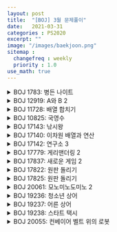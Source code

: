 ```yaml
---
layout: post
title:  "[BOJ] 3월 문제풀이"
date:   2021-03-31
categories : PS2020
excerpt: ""
image: "/images/baekjoon.png"
sitemap :
  changefreq : weekly
  priority : 1.0
use_math: true
---
```


<!-- BOJ 1783: 병든 나이트 -->
<details>
<summary>BOJ 1783: 병든 나이트</summary>
<div markdown="1">
Link : [https://www.acmicpc.net/problem/1783](https://www.acmicpc.net/problem/1783)<br>

### solution
<script src="https://gist.github.com/yooniversal/198c916ff26ea7bc72cb21c64f9ce141.js"></script>

그리디 문제.<br>
세로 길이에 따른 케이스 분류를 잘해줘야 한다. (물론 가로도 마찬가지긴 하다)<br>
n이 2일 때 조금 고생을 했지만 문제 난이도는 실버5일 정도로 어렵진 않다!

</div>
</details>

<!-- BOJ 12919: A와 B 2 -->
<details>
<summary>BOJ 12919: A와 B 2</summary>
<div markdown="1">
Link : [https://www.acmicpc.net/problem/12919](https://www.acmicpc.net/problem/12919)<br>

### solution
<script src="https://gist.github.com/yooniversal/767ad2b1f799852141cfcdd148461caa.js"></script>

브루트포스 문제.<br>
S -> T가 아닌 T -> S로 접근하자.

</div>
</details>

<!-- BOJ 11728: 배열 합치기 -->
<details>
<summary>BOJ 11728: 배열 합치기</summary>
<div markdown="1">
Link : [https://www.acmicpc.net/problem/11728](https://www.acmicpc.net/problem/11728)<br>

### solution
<script src="https://gist.github.com/yooniversal/e28daaaf54dc7303211e4a04b7d6b191.js"></script>

투 포인터 문제.<br>
각 배열 정렬 후 인덱스를 나눠 작은 값부터 하나씩 뽑아 출력한다.

</div>
</details>

<!-- BOJ 10825: 국영수 -->
<details>
<summary>BOJ 10825: 국영수</summary>
<div markdown="1">
Link : [https://www.acmicpc.net/problem/10825](https://www.acmicpc.net/problem/10825)<br>

### solution
<script src="https://gist.github.com/yooniversal/0a870674b62b4ac46ea37fca0ebb479b.js"></script>

정렬 문제.<br>
오버라이딩 기본 유형.

</div>
</details>

<!-- BOJ 17143: 낚시왕 -->
<details>
<summary>BOJ 17143: 낚시왕</summary>
<div markdown="1">
Link : [https://www.acmicpc.net/problem/17143](https://www.acmicpc.net/problem/17143)<br>

### solution
<script src="https://gist.github.com/yooniversal/3440b997ed75f7ba7dc649222b787609.js"></script>

(상어를 물고기로 잘못읽어서 변수가 fish로 돼있습니다)<br>
<br>
구현 문제.<br>
낚시왕이 마지막 열에서 도착하고 물고기를 잡는 행위까지 했다면 끝남에 유의.<br>
물고기 이동시 한 칸씩 이동하면 TLE를 받음에 유의. 언제 제자리(같은 방향으로)로 돌아오는지 체크.<br>
<br>
구현할 내용이 크게 많지는 않으나 스스로 유의미한 TC를 만들어 보기가 힘든 케이스라고 생각된다.<br>
때문에 정확하게 구현을 했는지에 초점을 두는게 중요해 보인다.<br>
<br>
나같은 경우 낚시왕이 열을 한 칸씩 탐색하도록 바깥 for문에서 돌려주었고 (즉, cur이 현재 탐색 열)<br>
설명에 제시된 바와같이 현재 열에 속한 물고기를 먼저 잡도록 했다. (단, 죽은 물고기는 체크 안함에 주의)<br>
그리고 물고기가 이동되도록 하는데, 두마리 이상의 물고기가 같은 위치에 겹치게 될 경우<br>
가장 크기가 큰 물고기가 존재하도록 적절히 처리해주자.

</div>
</details>

<!-- BOJ 17140: 이차원 배열과 연산 -->
<details>
<summary>BOJ 17140: 이차원 배열과 연산</summary>
<div markdown="1">
Link : [https://www.acmicpc.net/problem/17140](https://www.acmicpc.net/problem/17140)<br>

### solution
<script src="https://gist.github.com/yooniversal/9d2e5d19dee4291a163eebd5629ca63c.js"></script>

구현 문제.<br>
적힌 설명대로 구현하면 되나 대부분 구현 문제가 그렇듯이<br>
실수할 여지가 많으니 주의하기.

</div>
</details>

<!-- BOJ 17142: 연구소 3 -->
<details>
<summary>BOJ 17142: 연구소 3</summary>
<div markdown="1">
Link : [https://www.acmicpc.net/problem/17142](https://www.acmicpc.net/problem/17142)<br>

### solution
<script src="https://gist.github.com/yooniversal/b5f702b589aa2911a52f349f3d64b0a7.js"></script>

브루트포스 문제.<br>
지금까지 푼 연구소 시리즈답게 브루트포스로 풀 수 있다. 다만 시간이 좀 빡빡하다.<br>
맵 내에 **빈 칸이 모두 바이러스가 되는 경우** 답을 갱신하도록 해야한다.<br>
이미 바이러스이지만 처음에 선택받지 않은 바이러스를 살아있는 갯수(alive)에 카운팅되지 않도록 주의.<br>
어떤 바이러스가 선택되는지에 대해 DFS로 처리했는데(`select_virus()`) 이전값을 나타내는 인자(prev)가<br>
시간복잡도를 낮추는데 도움을 줄 수 있으니 체크하자.<br>
(만약 바이러스가 상한인 10개가 존재하고 m개를 골라야한다고 가정할 때 고르는 경우가 ${}_n \mathrm{ C }_r$이 돼야지<br>
$10^m$이 되면 안된다. 자잘한 팁이지만 이 부분을 적절하게 처리 못해서 TLE를 받았다.)<br>
<br>
내용 구현은 크게 어렵지 않다. 기본 BFS 문제와 크게 벗어나지 않는다.

</div>
</details>

<!-- BOJ 17779: 게리맨더링 2 -->
<details>
<summary>BOJ 17779: 게리맨더링 2</summary>
<div markdown="1">
Link : [https://www.acmicpc.net/problem/17779](https://www.acmicpc.net/problem/17779)<br>

### solution
<script src="https://gist.github.com/yooniversal/2f39bcf2f5c50e0c18e10572249da5b0.js"></script>

구현 문제.

</div>
</details>

<!-- BOJ 17837: 새로운 게임 2 -->
<details>
<summary>BOJ 17837: 새로운 게임 2</summary>
<div markdown="1">
Link : [https://www.acmicpc.net/problem/17837](https://www.acmicpc.net/problem/17837)<br>

### solution
<script src="https://gist.github.com/yooniversal/6db3af546a4b3f9ebb6aab23c8be2b15.js"></script>

구현 문제.<br>
파란 벽을 만나고 방향을 바꿨을 때 케이스를 따져줘야 함에 주의.<br>
흰색, 빨간색이면 위에 있는 말들도 같이 움직여야함. (순서는 색에 따라 맞춰서)<br>
단, 방향은 기준이 되는 말만 바뀌고 나머지는 유지.

</div>
</details>

<!-- BOJ 17822: 원판 돌리기 -->
<details>
<summary>BOJ 17822: 원판 돌리기</summary>
<div markdown="1">
Link : [https://www.acmicpc.net/problem/17822](https://www.acmicpc.net/problem/17822)<br>

### solution
<script src="https://gist.github.com/yooniversal/d6af3683847684ccae3f5c5e9102db25.js"></script>

구현 문제.<br>
설명된 내용을 착실하게 구현하면 된다.<br>
평균을 낼 때 그 값이 몫이 아님에 주의하자. (sum/cnt를 double로 처리해야 함)

</div>
</details>

<!-- BOJ 17825: 원판 돌리기 -->
<details>
<summary>BOJ 17825: 원판 돌리기</summary>
<div markdown="1">
Link : [https://www.acmicpc.net/problem/17825](https://www.acmicpc.net/problem/17825)<br>

### solution
<script src="https://gist.github.com/yooniversal/9d4524bafa7b981af000017dbe996632.js"></script>

DFS 문제.<br>
중복되는 케이스를 없애줘야 TLE도 면하고 답도 구할 수 있을줄 알았는데, 그게 아니었다.<br>
visited로 걸러주지 않아도 시간 내에 들어오면서 충분히 답을 낼 수 있었다! -_-..<br>
시간복잡도를 고려하지 않고 (재귀 문제는 습관적으로 안해서 할 수 있을진 모르겠지만) 달려들어서<br>
당연히 visited를 써줘야겠다고 생각한게 삽질의 원인이었다. 심지어 써주면 틀린다.<br>
어느 걸러지는 케이스가 유의미하기 때문에 그렇다는건데.. 정확히 어느 부분이 문젠진 감이 안온다.<br>
보다 구체적인 케이스를 위해서 인자를 추가해야 하는지, 그렇다면 무슨 인자를 추가해야할지도 모르겠다.<br>
수련이 부족하다😩

</div>
</details>

<!-- BOJ 20061: 모노미노도미노 2 -->
<details>
<summary>BOJ 20061: 모노미노도미노 2</summary>
<div markdown="1">
Link : [https://www.acmicpc.net/problem/20061](https://www.acmicpc.net/problem/20061)<br>

### solution
<script src="https://gist.github.com/yooniversal/f597da18dc5a4ced46299fad70ba2e81.js"></script>

구현 문제.<br>
쌩 구현 문제라서 딱히 설명할건 없지만.. 어쩌다보니 코드가 굉장히 길어졌다.<br>
줄이는건 줄이는건데 실전처럼 조급한 상황에서 줄일 자신은 없을 것 같고 실수 여부가 중요할 것 같다.<br>
첫 제출때 WA를 받았는데 범위 체크를 잘못한게 원인이었다. 이거 찾는데만 45분..<br>
구현은 구현 나름대로 재밌지만 반례찾는게 고역인듯 하다. 실수하지 말자!

</div>
</details>

<!-- BOJ 19236: 청소년 상어 -->
<details>
<summary>BOJ 19236: 청소년 상어</summary>
<div markdown="1">
Link : [https://www.acmicpc.net/problem/19236](https://www.acmicpc.net/problem/19236)<br>

### solution
<script src="https://gist.github.com/yooniversal/e4357264f5394674b882987c3fe05195.js"></script>

구현 문제.<br>
물고기와 상어가 각각 이동하는 조건이 다름에 주의.

</div>
</details>

<!-- BOJ 19237: 어른 상어 -->
<details>
<summary>BOJ 19237: 어른 상어</summary>
<div markdown="1">
Link : [https://www.acmicpc.net/problem/19237](https://www.acmicpc.net/problem/19237)<br>

### solution
<script src="https://gist.github.com/yooniversal/fab6dcbc7b25375d82b31374a31121f4.js"></script>

구현 문제.<br>
설명하는 조건들을 적절히 구현해주면 된다.<br>
꼭 주의해야할 요인은 딱히 없었떤 것 같다.

</div>
</details>

<!-- BOJ 19238: 스타트 택시 -->
<details>
<summary>BOJ 19238: 스타트 택시</summary>
<div markdown="1">
Link : [https://www.acmicpc.net/problem/19238](https://www.acmicpc.net/problem/19238)<br>

### solution
<script src="https://gist.github.com/yooniversal/2d54c154d3a3ca47b0ee4714f80edaf9.js"></script>

구현 문제.<br>
요구 조건 적절히 구현하기. 딱히 주의할 점은 없다.<br>
연습하기 좋은 문제.

</div>
</details>

<!-- BOJ 20055: 컨베이어 벨트 위의 로봇 -->
<details>
<summary>BOJ 20055: 컨베이어 벨트 위의 로봇</summary>
<div markdown="1">
Link : [https://www.acmicpc.net/problem/20055](https://www.acmicpc.net/problem/20055)<br>

### solution
<script src="https://gist.github.com/yooniversal/1a3a8d06b92fb08fae8c884f6afeac4a.js"></script>

구현 문제.<br>
구현이 어렵진 않다. 문제 설명이 더 어렵다.<br>
[hongju님의 글](https://hongjuzzang.github.io/solution/code_b20055/)에서 설명만 참고했다.<br>
문제 설명 읽어보고 테스트 케이스 아웃풋이 이해가 안가면 위 링크로 가보는걸 강추.

</div>
</details>

<script src="https://utteranc.es/client.js"
        repo="yooniversal/blog-comments"
        issue-term="pathname"
        theme="github-light"
        crossorigin="anonymous"
        async>
</script>
